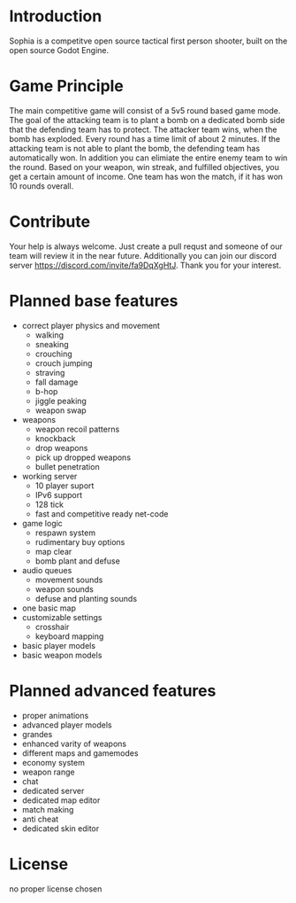 # Introduction
Sophia is a competitve open source tactical first person shooter, built on the open source Godot Engine.

# Game Principle
The main competitive game will consist of a 5v5 round based game mode. The goal of the attacking team is to plant a bomb on a dedicated bomb side that the defending team has to protect. The attacker team wins, when the bomb has exploded. Every round has a time limit of about 2 minutes. If the attacking team is not able to plant the bomb, the defending team has automatically won. In addition you can elimiate the entire enemy team to win the round. Based on your weapon, win streak, and fulfilled objectives, you get a certain amount of income. One team has won the match, if it has won 10 rounds overall.  

# Contribute
Your help is always welcome. Just create a pull requst and someone of our team will review it in the near future. Additionally you can join our discord server https://discord.com/invite/fa9DqXgHtJ. 
Thank you for your interest.

# Planned base features
* correct player physics and movement
	* walking
	* sneaking
	* crouching
	* crouch jumping
	* straving
	* fall damage
	* b-hop
	* jiggle peaking
	* weapon swap
* weapons
	* weapon recoil patterns
	* knockback
	* drop weapons
	* pick up dropped weapons
	* bullet penetration
* working server
	* 10 player suport
	* IPv6 support
	* 128 tick
	* fast and competitive ready net-code
* game logic
	* respawn system
	* rudimentary buy options
	* map clear
	* bomb plant and defuse
* audio queues
	* movement sounds
	* weapon sounds
	* defuse and planting sounds
* one basic map
* customizable settings
	* crosshair
	* keyboard mapping
* basic player models
* basic weapon models



# Planned advanced features
* proper animations
* advanced player models
* grandes
* enhanced varity of weapons
* different maps and gamemodes
* economy system
* weapon range
* chat
* dedicated server
* dedicated map editor
* match making
* anti cheat
* dedicated skin editor

# License
no proper license chosen
